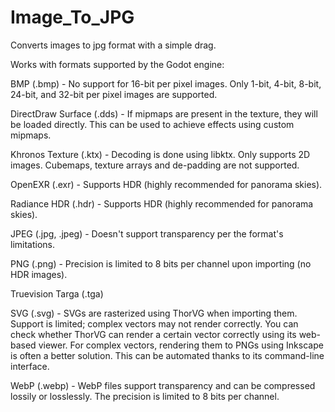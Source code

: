 # Image_To_JPG
Converts images to jpg format with a simple drag.

Works with formats supported by the Godot engine:

BMP (.bmp) - No support for 16-bit per pixel images. Only 1-bit, 4-bit, 8-bit, 24-bit, and 32-bit per pixel images are supported.

DirectDraw Surface (.dds) - If mipmaps are present in the texture, they will be loaded directly. This can be used to achieve effects using custom mipmaps.

Khronos Texture (.ktx) - Decoding is done using libktx. Only supports 2D images. Cubemaps, texture arrays and de-padding are not supported.

OpenEXR (.exr) - Supports HDR (highly recommended for panorama skies).

Radiance HDR (.hdr) - Supports HDR (highly recommended for panorama skies).

JPEG (.jpg, .jpeg) - Doesn't support transparency per the format's limitations.

PNG (.png) - Precision is limited to 8 bits per channel upon importing (no HDR images).

Truevision Targa (.tga)

SVG (.svg) - SVGs are rasterized using ThorVG when importing them. Support is limited; complex vectors may not render correctly. You can check whether ThorVG can render a certain vector correctly using its web-based viewer. For complex vectors, rendering them to PNGs using Inkscape is often a better solution. This can be automated thanks to its command-line interface.

WebP (.webp) - WebP files support transparency and can be compressed lossily or losslessly. The precision is limited to 8 bits per channel.
